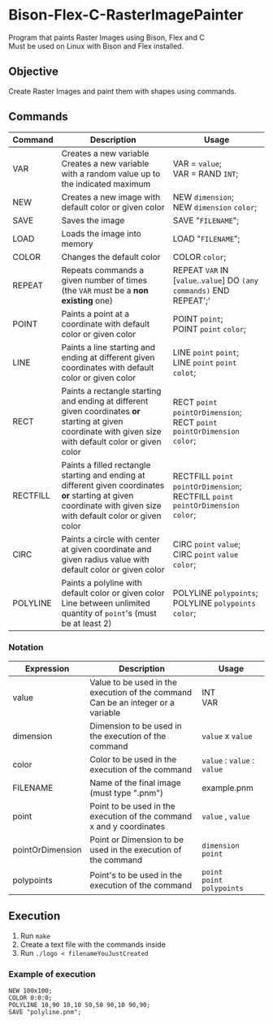 # Bison-Flex-C-RasterImagePainter
Program that paints Raster Images using Bison, Flex and C \
Must be used on Linux with Bison and Flex installed.

## Objective
Create Raster Images and paint them with shapes using commands.

## Commands
| Command | Description | Usage |
| --- | --- | --- |
| VAR | Creates a new variable <br> Creates a new variable with a random value up to the indicated maximum | VAR = `value`; <br> VAR = RAND `INT`; |
| NEW | Creates a new image with default color or given color | NEW `dimension`; <br> NEW `dimension` `color`; |
| SAVE | Saves the image | SAVE "`FILENAME`"; |
| LOAD | Loads the image into memory | LOAD "`FILENAME`"; |
| COLOR | Changes the default color | COLOR `color`; |
| REPEAT | Repeats commands a given number of times <br> (the `VAR` must be a **non existing** one) | REPEAT `VAR` IN [`value`..`value`] DO `(any commands)` END REPEAT';' |
| POINT | Paints a point at a coordinate with default color or given color | POINT `point`; <br> POINT `point` `color`; |
| LINE | Paints a line starting and ending at different given coordinates with default color or given color | LINE `point` `point`; <br> LINE `point` `point` `colot`; |
| RECT | Paints a rectangle starting and ending at different given coordinates **or** starting at given coordinate with given size with default color or given color | RECT `point` `pointOrDimension`; <br> RECT `point` `pointOrDimension` `color`; |
| RECTFILL | Paints a filled rectangle starting and ending at different given coordinates **or** starting at given coordinate with given size with default color or given color | RECTFILL `point` `pointOrDimension`; <br> RECTFILL `point` `pointOrDimension` `color`; |
| CIRC | Paints a circle with center at given coordinate and given radius value with default color or given color | CIRC `point` `value`; <br> CIRC `point` `value` `color`; |
| POLYLINE | Paints a polyline with default color or given color <br> Line between unlimited quantity of `point`'s (must be at least 2) | POLYLINE `polypoints`; <br> POLYLINE `polypoints` `color`; |


### Notation
| Expression | Description | Usage |
| --- | --- | --- |
| value | Value to be used in the execution of the command <br> Can be an integer or a variable | INT <br> VAR |
| dimension | Dimension to be used in the execution of the command | `value` x `value` |
| color | Color to be used in the execution of the command | `value` : `value` : `value` |
| FILENAME | Name of the final image (must type ".pnm") | example.pnm |
| point | Point to be used in the execution of the command <br> x and y coordinates | `value` , `value` |
| pointOrDimension | Point or Dimension to be used in the execution of the command | `dimension` <br> `point` |
| polypoints | Point's to be used in the execution of the command | `point` <br> `point` `polypoints` |

## Execution
1. Run `make`
2. Create a text file with the commands inside
3. Run `./logo < filenameYouJustCreated`

### Example of execution
```
NEW 100x100;
COLOR 0:0:0;
POLYLINE 10,90 10,10 50,50 90,10 90,90;
SAVE "polyline.pnm";
```
